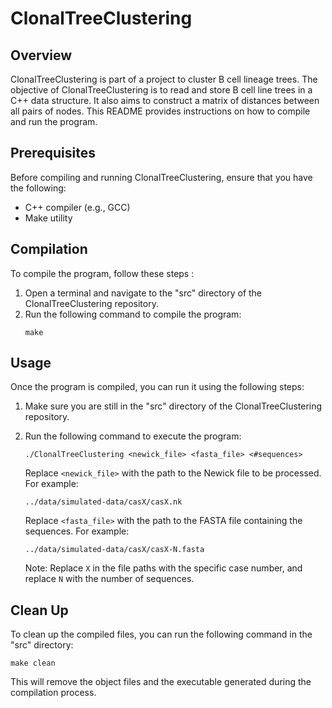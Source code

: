 # ClonalTreeClustering

## Overview
ClonalTreeClustering is part of a project to cluster B cell lineage trees. The objective of ClonalTreeClustering is to read and store B cell line trees in a C++ data structure. It also aims to construct a matrix of distances between all pairs of nodes. This README provides instructions on how to compile and run the program.

## Prerequisites
Before compiling and running ClonalTreeClustering, ensure that you have the following:

- C++ compiler (e.g., GCC)
- Make utility

## Compilation
To compile the program, follow these steps :

1. Open a terminal and navigate to the "src" directory of the ClonalTreeClustering repository.
2. Run the following command to compile the program:
   ```
   make
   ```

## Usage
Once the program is compiled, you can run it using the following steps:

1. Make sure you are still in the "src" directory of the ClonalTreeClustering repository.
2. Run the following command to execute the program:
   ```
   ./ClonalTreeClustering <newick_file> <fasta_file> <#sequences>
   ```

   Replace `<newick_file>` with the path to the Newick file to be processed. For example:
   ```
   ../data/simulated-data/casX/casX.nk
   ```

   Replace `<fasta_file>` with the path to the FASTA file containing the sequences. For example:
   ```
   ../data/simulated-data/casX/casX-N.fasta
   ```

   Note: Replace `X` in the file paths with the specific case number, and replace `N` with the number of sequences.

## Clean Up
To clean up the compiled files, you can run the following command in the "src" directory:
```
make clean
```

This will remove the object files and the executable generated during the compilation process.

